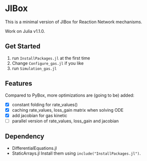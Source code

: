 # JlBox

This is a minimal version of JlBox for Reaction Network mechanisms.

Work on Julia v1.1.0.

## Get Started
1. run `InstallPackages.jl` at the first time
2. Change `Configure_gas.jl` if you like
3. run `Simulation_gas.jl`


## Features
Compared to PyBox, more optimizations are (going to be) added:
- [x] constant folding for rate_values()
- [x] caching rate_values, loss_gain matrix when solving ODE
- [x] add jacobian for gas kinetic
- [ ] parallel version of rate_values, loss_gain and jacobian

## Dependency
- DifferentialEquations.jl
- StaticArrays.jl
Install them using `include("InstallPackages.jl")`.

[PyBox]: https://github.com/loftytopping/PyBox